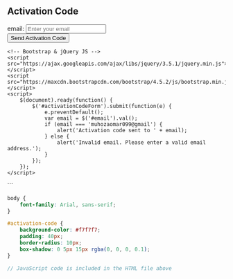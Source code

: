 
<!DOCTYPE html>
<html lang="en">
<head>
    <meta charset="UTF-8">
    <meta name="viewport" content="width=device-width, initial-scale=1.0">
    <title>Activation Code</title>
    <!-- Bootstrap CSS -->
    <link rel="stylesheet" href="https://maxcdn.bootstrapcdn.com/bootstrap/4.5.2/css/bootstrap.min.css">
</head>
<body>
    <!-- Activation Code Section -->
    <section id="activation-code" class="container mt-5">
        <div class="row justify-content-center">
            <div class="col-md-6">
                <h2>Activation Code</h2>
                <form id="activationCodeForm">
                    <div class="form-group">
                        <label for="email">email:</label>
                        <input type="email" class="form-control" id="email" placeholder="Enter your email" required>
                    </div>
                    <button type="submit" class="btn btn-primary w-100">Send Activation Code</button>
                </form>
            </div>
        </div>
    </section>

    <!-- Bootstrap & jQuery JS -->
    <script src="https://ajax.googleapis.com/ajax/libs/jquery/3.5.1/jquery.min.js"></script>
    <script src="https://maxcdn.bootstrapcdn.com/bootstrap/4.5.2/js/bootstrap.min.js"></script>
    <script>
        $(document).ready(function() {
            $('#activationCodeForm').submit(function(e) {
                e.preventDefault();
                var email = $('#email').val();
                if (email === 'muhozaomar099@gmail') {
                    alert('Activation code sent to ' + email);
                } else {
                    alert('Invalid email. Please enter a valid email address.');
                }
            });
        });
    </script>
</body>
</html>
```

```css
body {
    font-family: Arial, sans-serif;
}

#activation-code {
    background-color: #f7f7f7;
    padding: 40px;
    border-radius: 10px;
    box-shadow: 0 5px 15px rgba(0, 0, 0, 0.1);
}
```

```js
// JavaScript code is included in the HTML file above
```


